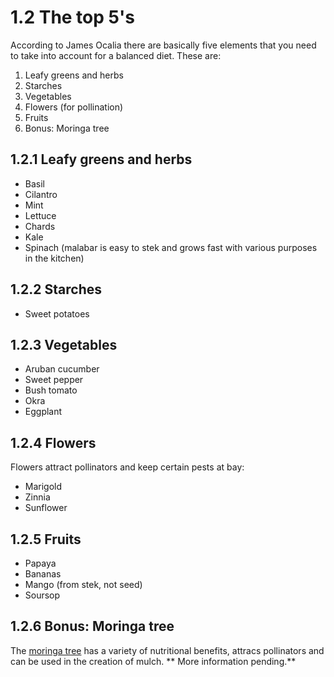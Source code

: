 # 1.2 The top 5's
According to James Ocalia there are basically five elements that you need to take into account for a balanced diet. These are:
1. Leafy greens and herbs
1. Starches
1. Vegetables
1. Flowers (for pollination)
1. Fruits
1. Bonus: Moringa tree

## 1.2.1 Leafy greens and herbs
* Basil
* Cilantro
* Mint
* Lettuce
* Chards
* Kale
* Spinach (malabar is easy to stek and grows fast with various purposes in the kitchen)

## 1.2.2 Starches
* Sweet potatoes

## 1.2.3 Vegetables
* Aruban cucumber
* Sweet pepper
* Bush tomato
* Okra
* Eggplant

## 1.2.4 Flowers
Flowers attract pollinators and keep certain pests at bay:
* Marigold
* Zinnia
* Sunflower

## 1.2.5 Fruits
* Papaya
* Bananas
* Mango (from stek, not seed)
* Soursop

## 1.2.6 Bonus: Moringa tree
The [moringa tree](https://en.wikipedia.org/wiki/Moringa_oleifera) has a variety of nutritional benefits, attracs pollinators and can be used in the creation of mulch. ** More information pending.**
